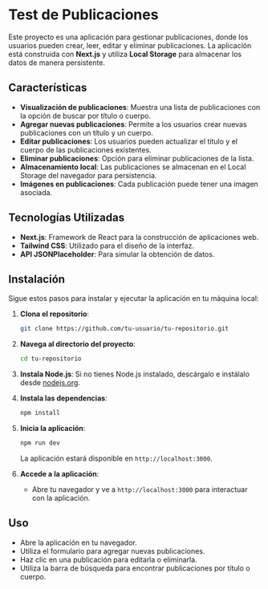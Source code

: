 # Test de Publicaciones

Este proyecto es una aplicación para gestionar publicaciones, donde los usuarios pueden crear, leer, editar y eliminar publicaciones. La aplicación está construida con **Next.js** y utiliza **Local Storage** para almacenar los datos de manera persistente.

## Características

- **Visualización de publicaciones**: Muestra una lista de publicaciones con la opción de buscar por título o cuerpo.
- **Agregar nuevas publicaciones**: Permite a los usuarios crear nuevas publicaciones con un título y un cuerpo.
- **Editar publicaciones**: Los usuarios pueden actualizar el título y el cuerpo de las publicaciones existentes.
- **Eliminar publicaciones**: Opción para eliminar publicaciones de la lista.
- **Almacenamiento local**: Las publicaciones se almacenan en el Local Storage del navegador para persistencia.
- **Imágenes en publicaciones**: Cada publicación puede tener una imagen asociada.

## Tecnologías Utilizadas

- **Next.js**: Framework de React para la construcción de aplicaciones web.
- **Tailwind CSS**: Utilizado para el diseño de la interfaz.
- **API JSONPlaceholder**: Para simular la obtención de datos.

## Instalación

Sigue estos pasos para instalar y ejecutar la aplicación en tu máquina local:

1. **Clona el repositorio**:
   ```bash
   git clone https://github.com/tu-usuario/tu-repositorio.git
   ```

2. **Navega al directorio del proyecto**:
   ```bash
   cd tu-repositorio
   ```

3. **Instala Node.js**: Si no tienes Node.js instalado, descárgalo e instálalo desde [nodejs.org](https://nodejs.org/).

4. **Instala las dependencias**:
   ```bash
   npm install
   ```

5. **Inicia la aplicación**:
   ```bash
   npm run dev
   ```
   La aplicación estará disponible en `http://localhost:3000`.

6. **Accede a la aplicación**:
   - Abre tu navegador y ve a `http://localhost:3000` para interactuar con la aplicación.

## Uso

- Abre la aplicación en tu navegador.
- Utiliza el formulario para agregar nuevas publicaciones.
- Haz clic en una publicación para editarla o eliminarla.
- Utiliza la barra de búsqueda para encontrar publicaciones por título o cuerpo.